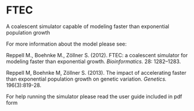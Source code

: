 # FTEC
A coalescent simulator capable of modeling faster than exponential population growth

For more information about the model please see:

Reppell M., Boehnke M., Zöllner S. (2012). FTEC: a coalescent simulator for modeling faster than exponential growth. *Bioinformatics.* 28: 1282–1283.

Reppell M, Boehnke M, Zöllner S. (2013). The impact of accelerating faster than exponential population growth on genetic variation. *Genetics.* 196(3):819-28.

For help running the simulator please read the user guide included in pdf form

